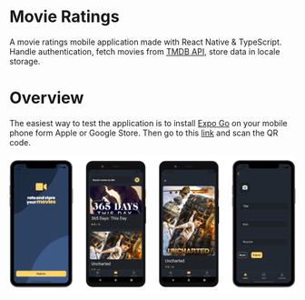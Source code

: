 # Movie Ratings

A movie ratings mobile application made with React Native & TypeScript. Handle authentication, fetch movies
from [TMDB API](https://www.themoviedb.org), store data in locale storage.

# Overview

The easiest way to test the application is to install [Expo Go](https://expo.dev/client) on your mobile phone form Apple or Google Store. Then go to this [link](https://expo.dev/@yousoumar/movie-ratings) and scan the QR code.

<img src="src/assets/screenshot.png"/>
